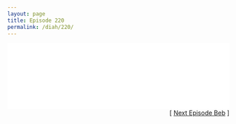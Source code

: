 ```yaml
---
layout: page
title: Episode 220
permalink: /diah/220/
---
```


<iframe allowfullscreen="true" frameborder="0" style="width:100%;" marginheight="0" marginwidth="0" mozallowfullscreen="true" scrolling="NO" src="//gdriveplayer.us/embed2.php?link=YaFxG%252FI%252BBd6ovZ1jqLCBAgiyDlH0PnBaD1CbH30s7jOODZ20Xp7UpnP%252B1VQh36jZWRsFnap9KR3%252BULUKnWm%252BeTdO3Uh0XJWD880MhYoKM4gx%252FSrGHngGJyobsmVfRiHWfXaz8gFH%252FqStdG2mjSK92x0ohnmnKSbt7IgUDVvskV36dH%252Bd6ZnCw98PUnCeNbHZRoKr64AifSZnSPcJSbAvJP&amp;no_adult=yes" webkitallowfullscreen="true"></iframe>

<div align="right">[ <a href="/diah/221/">Next Episode Beb</a> ]</div>

